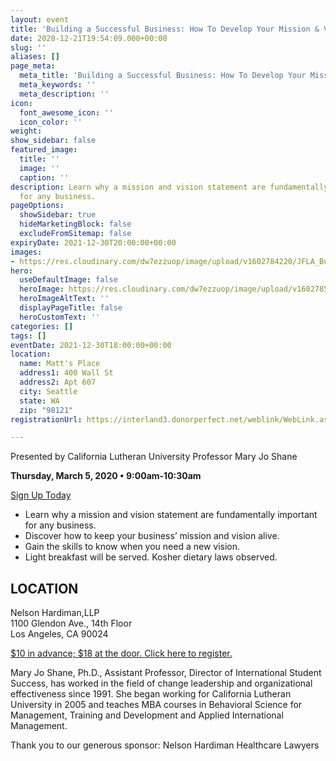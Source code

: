 ```yaml
---
layout: event
title: 'Building a Successful Business: How To Develop Your Mission & Vision'
date: 2020-12-21T19:54:09.000+00:00
slug: ''
aliases: []
page_meta:
  meta_title: 'Building a Successful Business: How To Develop Your Mission & Vision'
  meta_keywords: ''
  meta_description: ''
icon:
  font_awesome_icon: ''
  icon_color: ''
weight: 
show_sidebar: false
featured_image:
  title: ''
  image: ''
  caption: ''
description: Learn why a mission and vision statement are fundamentally important
  for any business.
pageOptions:
  showSidebar: true
  hideMarketingBlock: false
  excludeFromSitemap: false
expiryDate: 2021-12-30T20:00:00+00:00
images:
- https://res.cloudinary.com/dw7ezzuop/image/upload/v1602784220/JFLA_BusinessLoans_cskfwv.jpg
hero:
  useDefaultImage: false
  heroImage: https://res.cloudinary.com/dw7ezzuop/image/upload/v1602785894/JFLA_BusinessLoans_tk6v1z.jpg
  heroImageAltText: ''
  displayPageTitle: false
  heroCustomText: ''
categories: []
tags: []
eventDate: 2021-12-30T18:00:00+00:00
location:
  name: Matt's Place
  address1: 400 Wall St
  address2: Apt 607
  city: Seattle
  state: WA
  zip: "98121"
registrationUrl: https://interland3.donorperfect.net/weblink/WebLink.aspx?name=E9816&id=63

---
```

Presented by California Lutheran University Professor Mary Jo Shane

**Thursday, March 5, 2020 • 9:00am-10:30am**

<a class="mx-auto button-outline" href="https://interland3.donorperfect.net/weblink/WebLink.aspx?name=E9816&id=63" target="_blank">Sign Up Today</a>

* Learn why a mission and vision statement are fundamentally important for any business.
* Discover how to keep your business’ mission and vision
  alive.
* Gain the skills to know when you need a new vision.
* Light breakfast will be served. Kosher dietary laws observed.

## LOCATION

Nelson Hardiman,LLP  
1100 Glendon Ave., 14th Floor  
Los Angeles, CA 90024

<a class="mx-auto button-outline" href="https://interland3.donorperfect.net/weblink/WebLink.aspx?name=E9816&id=63"
target="_blank">$10 in advance; $18 at the door. Click here to register.</a>

Mary Jo Shane, Ph.D., Assistant Professor, Director of International Student Success, has worked in the field of change leadership and organizational effectiveness since 1991. She began working for California Lutheran University in 2005 and teaches MBA courses in Behavioral Science for Management, Training and Development and Applied International Management.

Thank you to our generous sponsor: Nelson Hardiman Healthcare Lawyers